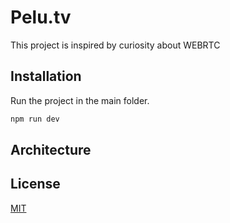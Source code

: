 # Pelu.tv

This project is inspired by curiosity about WEBRTC

## Installation

Run the project in the main folder.

```bash
npm run dev
```

## Architecture




## License

[MIT](https://choosealicense.com/licenses/mit/)
